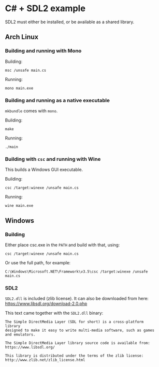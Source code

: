 # C# + SDL2 example

SDL2 must either be installed, or be available as a shared library.

## Arch Linux

### Building and running with Mono

Building:

    msc /unsafe main.cs

Running:

    mono main.exe

### Building and running as a native executable

`mkbundle` comes with `mono`.

Building:

    make

Running:

    ./main

### Building with `csc` and running with Wine

This builds a Windows GUI executable.

Building:

    csc /target:winexe /unsafe main.cs

Running:

    wine main.exe

## Windows

### Building

Either place csc.exe in the `PATH` and build with that, using:

    csc /target:winexe /unsafe main.cs

Or use the full path, for example:

    C:\Windows\Microsoft.NET\Framework\v3.5\csc /target:winexe /unsafe main.cs

### SDL2

`SDL2.dll` is included (zlib license). It can also be downloaded from here: https://www.libsdl.org/download-2.0.php

This text came together with the `SDL2.dll` binary:

```
The Simple DirectMedia Layer (SDL for short) is a cross-platform library
designed to make it easy to write multi-media software, such as games
and emulators.

The Simple DirectMedia Layer library source code is available from:
https://www.libsdl.org/

This library is distributed under the terms of the zlib license:
http://www.zlib.net/zlib_license.html
```
